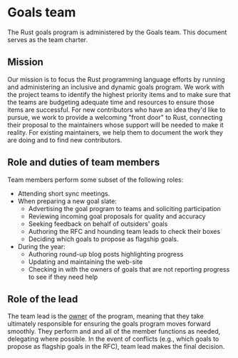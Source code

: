 # Goals team

The Rust goals program is administered by the Goals team. 
This document serves as the team charter.

## Mission

Our mission is to focus the Rust programming language efforts by running and administering an inclusive and dynamic goals program. We work with the project teams to identify the highest priority items and to make sure that the teams are budgeting adequate time and resources to ensure those items are successful. For new contributors who have an idea they'd like to pursue, we work to provide a welcoming "front door" to Rust, connecting their proposal to the maintainers whose support will be needed to make it reality. For existing maintainers, we help them to document the work they are doing and to find new contributors.

## Role and duties of team members

Team members perform some subset of the following roles:

* Attending short sync meetings.
* When preparing a new goal slate:
    * Advertising the goal program to teams and soliciting participation
    * Reviewing incoming goal proposals for quality and accuracy
    * Seeking feedback on behalf of outsiders' goals
    * Authoring the RFC and hounding team leads to check their boxes
    * Deciding which goals to propose as flagship goals.
* During the year:
    * Authoring round-up blog posts highlighting progress
    * Updating and maintaining the web-site
    * Checking in with the owners of goals that are not reporting progress to see if they need help

## Role of the lead

The team lead is the [owner](../about/owners.md) of the program,
meaning that they take ultimately responsible for ensuring the goals program moves forward smoothly.
They perform and and all of the member functions as needed, delegating where possible.
In the event of conflicts (e.g., which goals to propose as flagship goals in the RFC), team lead makes the final decision.
